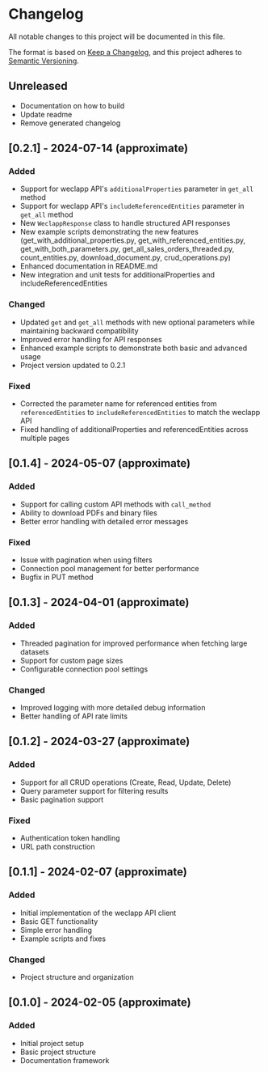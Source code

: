 # Changelog

All notable changes to this project will be documented in this file.

The format is based on [Keep a Changelog](https://keepachangelog.com/en/1.0.0/),
and this project adheres to [Semantic Versioning](https://semver.org/spec/v2.0.0.html).

## Unreleased

- Documentation on how to build
- Update readme
- Remove generated changelog

## [0.2.1] - 2024-07-14 (approximate)

### Added
- Support for weclapp API's `additionalProperties` parameter in `get_all` method
- Support for weclapp API's `includeReferencedEntities` parameter in `get_all` method
- New `WeclappResponse` class to handle structured API responses
- New example scripts demonstrating the new features (get_with_additional_properties.py, get_with_referenced_entities.py, get_with_both_parameters.py, get_all_sales_orders_threaded.py, count_entities.py, download_document.py, crud_operations.py)
- Enhanced documentation in README.md
- New integration and unit tests for additionalProperties and includeReferencedEntities

### Changed
- Updated `get` and `get_all` methods with new optional parameters while maintaining backward compatibility
- Improved error handling for API responses
- Enhanced example scripts to demonstrate both basic and advanced usage
- Project version updated to 0.2.1

### Fixed
- Corrected the parameter name for referenced entities from `referencedEntities` to `includeReferencedEntities` to match the weclapp API
- Fixed handling of additionalProperties and referencedEntities across multiple pages

## [0.1.4] - 2024-05-07 (approximate)

### Added
- Support for calling custom API methods with `call_method`
- Ability to download PDFs and binary files
- Better error handling with detailed error messages

### Fixed
- Issue with pagination when using filters
- Connection pool management for better performance
- Bugfix in PUT method

## [0.1.3] - 2024-04-01 (approximate)

### Added
- Threaded pagination for improved performance when fetching large datasets
- Support for custom page sizes
- Configurable connection pool settings

### Changed
- Improved logging with more detailed debug information
- Better handling of API rate limits

## [0.1.2] - 2024-03-27 (approximate)

### Added
- Support for all CRUD operations (Create, Read, Update, Delete)
- Query parameter support for filtering results
- Basic pagination support

### Fixed
- Authentication token handling
- URL path construction

## [0.1.1] - 2024-02-07 (approximate)

### Added
- Initial implementation of the weclapp API client
- Basic GET functionality
- Simple error handling
- Example scripts and fixes

### Changed
- Project structure and organization

## [0.1.0] - 2024-02-05 (approximate)

### Added
- Initial project setup
- Basic project structure
- Documentation framework 